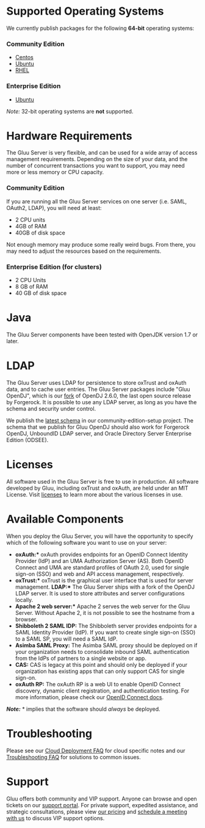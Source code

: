# Supported Operating Systems
We currently publish packages for the following **64-bit** operating
systems:

### Community Edition 
- [Centos](./centos.md)
- [Ubuntu](./ubuntu.md)
- [RHEL](./rhel.md)

### Enterprise Edition
- [Ubuntu](http://www.gluu.org/docs-cluster/admin-guide/installation/)

*Note:* 32-bit operating systems are **not** supported.

# Hardware Requirements

The Gluu Server is very flexible, and can be used for a wide array of
access management requirements. Depending on the size of your data, and
the number of concurrent transactions you want to support, you may need
more or less memory or CPU capacity.

### Community Edition

If you are running all the Gluu Server services on one
server (i.e. SAML, OAuth2, LDAP), you will need at least: 
- 2 CPU units
- 4GB of RAM  
- 40GB of disk space 

Not enough memory may produce some really weird bugs. From there, you may need to adjust the resources based on the
requirements.

### Enterprise Edition (for clusters)

- 2 CPU Units
- 8 GB of RAM
- 40 GB of disk space

# Java
The Gluu Server components have been tested with OpenJDK version 1.7 or
later.

# LDAP
The Gluu Server uses LDAP for persistence to store oxTrust and oxAuth
data, and to cache user entries.  The Gluu Server packages include "Gluu
OpenDJ", which is our
[fork](https://github.com/GluuFederation/gluu-opendj) of OpenDJ 2.6.0,
the last open source release by Forgerock. It is possible to use any
LDAP server, as long as you have the schema and security under control.

We publish the [latest
schema](https://github.com/GluuFederation/community-edition-setup/tree/master/static)
in our community-edition-setup project. The schema that we publish for
Gluu OpenDJ should also work for Forgerock OpenDJ, UnboundID LDAP
server, and Oracle Directory Server Enterprise Edition (ODSEE).

# Licenses
All software used in the Gluu Server is free to use in production. All
software developed by Gluu, including oxTrust and oxAuth, are held under
an MIT License. Visit
[licenses](../../admin-guide/introduction/index.md#licenses) to learn
more about the various licenses in use.

# Available Components

When you deploy the Gluu Server, you will have the opportunity to
specify which of the following software you want to use on your
server:

- __oxAuth:*__ oxAuth provides endpoints for an OpenID Connect Identity
  Provider (IdP) and an UMA Authorization Server (AS). Both OpenID
  Connect and UMA are standard profiles of OAuth 2.0, used for single
  sign-on (SSO) and web and API access management, respectively.
- __oxTrust:*__ oxTrust is the graphical user interface that is used for
  server management.
  __LDAP:*__ The Gluu Server ships with a fork of the OpenDJ LDAP server.
  It is used to store attributes and server configurations locally.
- __Apache 2 web server:*__ Apache 2 serves the web server for the Gluu
  Server. Without Apache 2, it is not possible to see the hostname from 
  a browser.
- **Shibboleth 2 SAML IDP:** The Shibboleth server provides endpoints
  for a SAML Identity Provider (IdP). If you want to create single
  sign-on (SSO) to a SAML SP, you will need a SAML IdP.
- **Asimba SAML Proxy:** The Asimba SAML proxy should be deployed on if
  your organization needs to consolidate inbound SAML authentication
  from the IdPs of partners to a single website or app.
- **CAS:** CAS is legacy at this point and should only be deployed if
  your organization has existing apps that can only support CAS for
  single sign-on.
- **oxAuth RP:** The oxAuth RP is a web UI to enable OpenID Connect
  discovery, dynamic client registration, and authentication testing.
  For more information, please check our [OpenID Connect
  docs](../openid-connect/index.md).

*__Note:__* * implies that the software should *always* be deployed.

# Troubleshooting
Please see our [Cloud Deployment FAQ](../../faq/cloud-faq.md) for cloud
specific notes and our [Troubleshooting
FAQ](../../faq/troubleshooting.md) for solutions to common issues.

# Support
Gluu offers both community and VIP support. Anyone can browse and open
tickets on our [support portal](http://support.gluu.org). For private
support, expedited assistance, and strategic consultations, please view
[our pricing](http://gluu.org/pricing) and [schedule a meeting with
us](http://gluu.org/booking) to discuss VIP support options.

